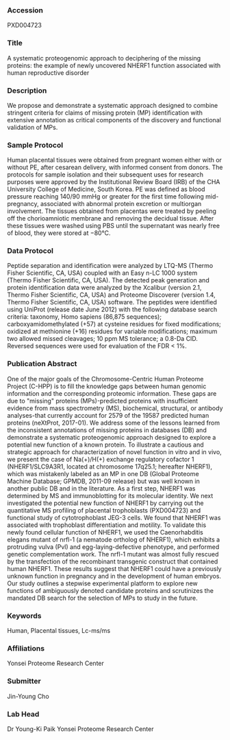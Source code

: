 ### Accession
PXD004723

### Title
A systematic proteogenomic approach to deciphering of the missing proteins: the example of newly uncovered NHERF1 function associated with human reproductive disorder

### Description
We propose and demonstrate a systematic approach designed to combine stringent criteria for claims of missing protein (MP) identification with extensive annotation as critical components of the discovery and functional validation of MPs.

### Sample Protocol
Human placental tissues were obtained from pregnant women either with or without PE, after cesarean delivery, with informed consent from donors. The protocols for sample isolation and their subsequent uses for research purposes were approved by the Institutional Review Board (IRB) of the CHA University College of Medicine, South Korea. PE was defined as blood pressure reaching 140/90 mmHg or greater for the first time following mid-pregnancy, associated with abnormal protein excretion or multiorgan involvement. The tissues obtained from placentas were treated by peeling off the chorioamniotic membrane and removing the decidual tissue. After these tissues were washed using PBS until the supernatant was nearly free of blood, they were stored at −80°C.

### Data Protocol
Peptide separation and identification were analyzed by LTQ-MS (Thermo Fisher Scientific, CA, USA) coupled with an Easy n-LC 1000 system (Thermo Fisher Scientific, CA, USA). The detected peak generation and protein identification data were analyzed by the Xcalibur (version 2.1, Thermo Fisher Scientific, CA, USA) and Proteome Discoverer (version 1.4, Thermo Fisher Scientific, CA, USA) software. The peptides were identified using UniProt (release date June 2012) with the following database search criteria: taxonomy, Homo sapiens (86,875 sequences); carboxyamidomethylated (+57) at cysteine residues for fixed modifications; oxidized at methionine (+16) residues for variable modifications; maximum two allowed missed cleavages; 10 ppm MS tolerance; a 0.8-Da CID. Reversed sequences were used for evaluation of the FDR < 1%.

### Publication Abstract
One of the major goals of the Chromosome-Centric Human Proteome Project (C-HPP) is to fill the knowledge gaps between human genomic information and the corresponding proteomic information. These gaps are due to "missing" proteins (MPs)-predicted proteins with insufficient evidence from mass spectrometry (MS), biochemical, structural, or antibody analyses-that currently account for 2579 of the 19587 predicted human proteins (neXtProt, 2017-01). We address some of the lessons learned from the inconsistent annotations of missing proteins in databases (DB) and demonstrate a systematic proteogenomic approach designed to explore a potential new function of a known protein. To illustrate a cautious and strategic approach for characterization of novel function in vitro and in vivo, we present the case of Na(+)/H(+) exchange regulatory cofactor 1 (NHERF1/SLC9A3R1, located at chromosome 17q25.1; hereafter NHERF1), which was mistakenly labeled as an MP in one DB (Global Proteome Machine Database; GPMDB, 2011-09 release) but was well known in another public DB and in the literature. As a first step, NHERF1 was determined by MS and immunoblotting for its molecular identity. We next investigated the potential new function of NHERF1 by carrying out the quantitative MS profiling of placental trophoblasts (PXD004723) and functional study of cytotrophoblast JEG-3 cells. We found that NHERF1 was associated with trophoblast differentiation and motility. To validate this newly found cellular function of NHERF1, we used the Caenorhabditis elegans mutant of nrfl-1 (a nematode ortholog of NHERF1), which exhibits a protruding vulva (Pvl) and egg-laying-defective phenotype, and performed genetic complementation work. The nrfl-1 mutant was almost fully rescued by the transfection of the recombinant transgenic construct that contained human NHERF1. These results suggest that NHERF1 could have a previously unknown function in pregnancy and in the development of human embryos. Our study outlines a stepwise experimental platform to explore new functions of ambiguously denoted candidate proteins and scrutinizes the mandated DB search for the selection of MPs to study in the future.

### Keywords
Human, Placental tissues, Lc-ms/ms

### Affiliations
Yonsei Proteome Research Center

### Submitter
Jin-Young Cho

### Lab Head
Dr Young-Ki Paik
Yonsei Proteome Research Center


